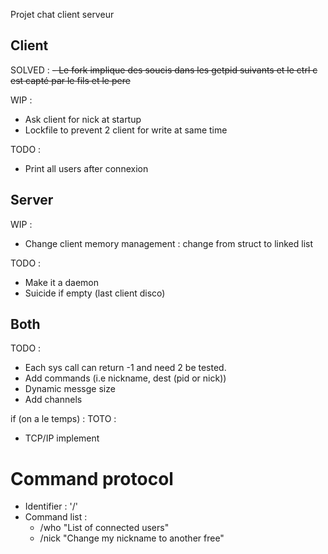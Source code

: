 Projet chat client serveur

## Client

SOLVED : 
  ~~- Le fork implique des soucis dans les getpid suivants et le ctrl c est capté par le fils et le pere~~

WIP :
  - Ask client for nick at startup
  - Lockfile to prevent 2 client for write at same time
    
TODO :
  - Print all users after connexion

## Server

WIP : 
  - Change client memory management : change from struct to linked list

TODO :
  - Make it a daemon
  - Suicide if empty (last client disco)
  

## Both

TODO :
  - Each sys call can return -1 and need 2 be tested.
  - Add commands (i.e nickname, dest (pid or nick))
  - Dynamic messge size
  - Add channels

if (on a le temps) : TOTO :
  - TCP/IP implement


# Command protocol
  - Identifier : '/'
  - Command list :
    - /who "List of connected users"
    - /nick "Change my nickname to another free"
